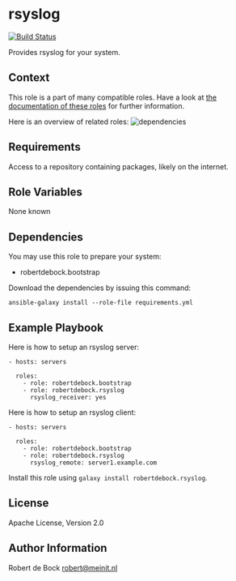 rsyslog
=========

[![Build Status](https://travis-ci.org/robertdebock/ansible-role-rsyslog.svg?branch=master)](https://travis-ci.org/robertdebock/ansible-role-rsyslog)

Provides rsyslog for your system.

Context
--------
This role is a part of many compatible roles. Have a look at [the documentation of these roles](https://robertdebock.nl/) for further information.

Here is an overview of related roles:
![dependencies](https://raw.githubusercontent.com/robertdebock/robertdebock.github.io/artifacts/rsyslog.png "Dependency")

Requirements
------------

Access to a repository containing packages, likely on the internet.

Role Variables
--------------

None known

Dependencies
------------

You may use this role to prepare your system:

- robertdebock.bootstrap

Download the dependencies by issuing this command:
```
ansible-galaxy install --role-file requirements.yml
```

Example Playbook
----------------

Here is how to setup an rsyslog server:
```
- hosts: servers

  roles:
    - role: robertdebock.bootstrap
    - role: robertdebock.rsyslog
      rsyslog_receiver: yes
```

Here is how to setup an rsyslog client:
```
- hosts: servers

  roles:
    - role: robertdebock.bootstrap
    - role: robertdebock.rsyslog
      rsyslog_remote: server1.example.com
```

Install this role using `galaxy install robertdebock.rsyslog`.

License
-------

Apache License, Version 2.0

Author Information
------------------

Robert de Bock <robert@meinit.nl>
